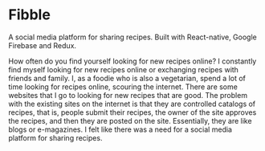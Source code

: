 # Fibble
A social media platform for sharing recipes. Built with React-native, Google Firebase and Redux.

How often do you find yourself looking for new recipes online? I constantly find myself looking for new recipes online or exchanging recipes with friends and family. I, as a foodie who is also a vegetarian, spend a lot of time looking for recipes online, scouring the internet. There are some websites that I go to looking for new recipes that are good. The problem with the existing sites on the internet is that they are controlled catalogs of recipes, that is, people submit their recipes, the owner of the site approves the recipes, and then they are posted on the site. Essentially, they are like blogs or e-magazines. I felt like there was a need for a social media platform for sharing recipes. 

